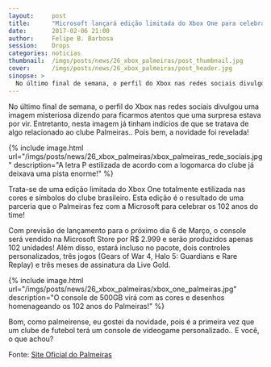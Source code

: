 ```yaml
---
layout:     post
title:      "Microsoft lançará edição limitada do Xbox One para celebrar o aniversário do Palmeiras"
date:       2017-02-06 21:00
author:     Felipe B. Barbosa
session:    Drops
categories: noticias
thumbnail:  /imgs/posts/news/26_xbox_palmeiras/post_thumbnail.jpg
cover:      /imgs/posts/news/26_xbox_palmeiras/post_header.jpg
sinopse: >
  No último final de semana, o perfil do Xbox nas redes sociais divulgou uma imagem misteriosa dizendo para ficarmos atentos que uma surpresa estava por vir. Entretanto, nesta imagem já tinham indícios de que se tratava de algo relacionado ao clube Palmeiras.. Pois bem, a novidade foi revelada! 
---
```

No último final de semana, o perfil do Xbox nas redes sociais divulgou uma imagem misteriosa dizendo para ficarmos atentos que uma surpresa estava por vir. Entretanto, nesta imagem já tinham indícios de que se tratava de algo relacionado ao clube Palmeiras.. Pois bem, a novidade foi revelada! 

{% include image.html url="/imgs/posts/news/26_xbox_palmeiras/xbox_palmeiras_rede_sociais.jpg" description="A letra P estilizada de acordo com a logomarca do clube já deixava uma pista enorme!" %}

Trata-se de uma edição limitada do Xbox One totalmente estilizada nas cores e símbolos do clube brasileiro. Esta edição é o resultado de uma parceria que o Palmeiras fez com a Microsoft para celebrar os 102 anos do time! 

Com previsão de lançamento para o próximo dia 6 de Março, o console será vendido na Microsoft Store por R$ 2.999 e serão produzidos apenas 102 unidades! Além disso, estará incluso no pacote, dois controles personalizados, três jogos (Gears of War 4, Halo 5: Guardians e Rare Replay) e três meses de assinatura da Live Gold.

{% include image.html url="/imgs/posts/news/26_xbox_palmeiras/xbox_one_palmeiras.jpg" description="O console de 500GB virá com as cores e desenhos homenageando os 102 anos do Palmeiras!" %}

Bom, como palmeirense, eu gostei da novidade, pois é a primeira vez que um clube de futebol terá um console de videogame personalizado.. E você, o que achou? 

Fonte: [Site Oficial do Palmeiras](http://www.palmeiras.com.br/news/2017/02/06/palmeiras-e-o-primeiro-clube-do-mundo-a-ter-um-modelo-personalizado-do-xbox.shtml)

